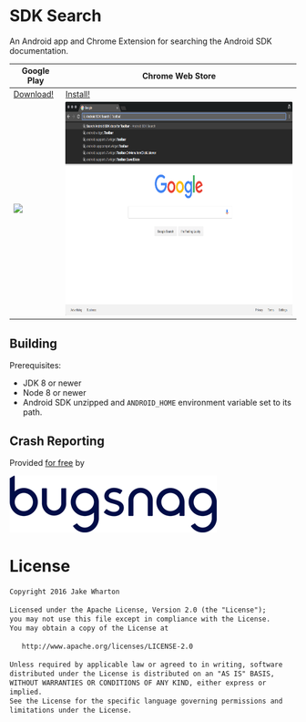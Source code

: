 SDK Search
==========

An Android app and Chrome Extension for searching the Android SDK documentation.


Google Play    | Chrome Web Store
-------------- | ----------------
[Download!][1] | [Install!][2]
<img src="frontend/android/src/main/play/en-US/listing/phoneScreenshots/1.png" height="375"/> | <img src="frontend/chrome-extension/store/screenshots/1.png" height="375"/>


Building
--------

Prerequisites:

 * JDK 8 or newer
 * Node 8 or newer
 * Android SDK unzipped and `ANDROID_HOME` environment variable set to its path.



Crash Reporting
---------------

Provided [for free](https://www.bugsnag.com/open-source) by

![Bugsnag](art/bugsnag_logo_navy.png)



License
=======

    Copyright 2016 Jake Wharton

    Licensed under the Apache License, Version 2.0 (the "License");
    you may not use this file except in compliance with the License.
    You may obtain a copy of the License at

       http://www.apache.org/licenses/LICENSE-2.0

    Unless required by applicable law or agreed to in writing, software
    distributed under the License is distributed on an "AS IS" BASIS,
    WITHOUT WARRANTIES OR CONDITIONS OF ANY KIND, either express or implied.
    See the License for the specific language governing permissions and
    limitations under the License.


 [1]: https://play.google.com/store/apps/details?id=com.jakewharton.sdksearch
 [2]: https://chrome.google.com/webstore/detail/android-sdk-search/elihjfnjglabmkeonphlglkpjppchoco
